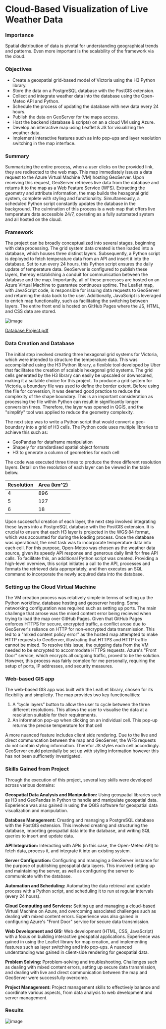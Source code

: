 # Cloud-Based Visualization of Live Weather Data

### Importance

Spatial distribution of data is pivotal for understanding geographical trends and patterns. Even more important is the scalability of the framework via the cloud.

### Objectives

- Create a geospatial grid-based model of Victoria using the H3 Python library.
- Store the data on a PostgreSQL database with the PostGIS extension.
- Collect and integrate weather data into the database using the Open-Meteo API and Python.
- Schedule the process of updating the database with new data every 24 hours.
- Publish the data on GeoServer for the maps access.
- Host the backend (database & scripts) on an a cloud VM using Azure.
- Develop an interactive map using Leaflet & JS for visualizing the weather data.
- Implement interactive features such as info pop-ups and layer resolution switching in the map interface.

### Summary

Summarizing the entire process, when a user clicks on the provided link, they are redirected to the web map. This map immediately issues a data request to the Azure Virtual Machine (VM) hosting GeoServer. Upon receiving this request, GeoServer retrieves live data from the database and returns it to the map as a Web Feature Service (WFS). Extracting the geometry and attribute information, the map builds the hexagonal grid system, complete with styling and functionality. Simultaneously, a scheduled Python script constantly updates the database in the background. The culmination of this process is a web map that offers live temperature data accessible 24/7, operating as a fully automated system and all hosted on the cloud.

### Framework

The project can be broadly conceptualized into several stages, beginning with data processing. The grid system data created is then loaded into a database, which houses three distinct layers. Subsequently, a Python script is deployed to fetch temperature data from an API and insert it into the database. Set to run every 24 hours, this Python script ensures the daily update of temperature data. GeoServer is configured to publish these layers, thereby establishing a conduit for communication between the database and the map. Importantly, all of these processes are hosted on an Azure Virtual Machine to guarantee continuous uptime. The Leaflet map, with JavaScript code, is responsible for issuing data requests to GeoServer and returning the data back to the user. Additionally, JavaScript is leveraged to enrich map functionality, such as facilitating the switching between layers. The entire front end is hosted on GitHub Pages where the JS, HTML, and CSS data are stored.

![image](https://github.com/chrisxj33/Cloud-Based-Visualisation-of-Live-Weather-Data/assets/53899548/02f7b144-4995-48e6-b9b8-ea9ebe5785a2)

[Database Project.pdf](https://github.com/chrisxj33/Cloud-Based-Visualisation-of-Live-Weather-Data/files/12209381/Database.Project.pdf)

### Data Creation and Database

The initial step involved creating three hexagonal grid systems for Victoria, which were intended to structure the temperature data. This was accomplished using the H3 Python library, a flexible tool developed by Uber that facilitates the creation of scalable
hexagonal grid systems. The grid cells generated by the H3 library can easily be upscaled or downscaled, making it a suitable
choice for this project. To produce a grid system for Victoria, a boundary file was used to define the border extent. Before using the file for conversion, it was deemed good practice to reduce the complexity of the shape boundary. This is an important consideration as processing the file within Python can result in significantly longer conversion times. Therefore, the layer was opened in QGIS, and the "simplify" tool was applied to reduce the geometry complexity.

The next step was to write a Python script that would convert a geo-boundary into a grid of H3 cells. The Python code uses multiple libraries to achieve this such as:

- GeoPandas for dataframe manipulation
- Shapely for standardised spatial object formats
- H3 to generate a column of geometries for each cell

The code was executed three times to produce the three different resolution layers. Detail on the resolution of each layer can be
viewed in the table below.

| Resolution | Area (km^2) |
|------------|------------|
| 4          | 896        |
| 5          | 127        |
| 6          | 18         |

Upon successful creation of each layer, the next step involved integrating these layers into a PostgreSQL database with the PostGIS extension. It is crucial to ensure that each H3 layer is projected in the WGS:84 format, which was accounted for during the
loading process. Once the database was operational, the next task was to incorporate temperature data into each cell. For this purpose, Open-Meteo was chosen as the weather data source, given its speedy API response and generous daily limit for free API calls. To facilitate this, an additional Python script was created. Providing a high-level overview, this script initiates a call to the API, processes and formats the retrieved data appropriately, and then executes an SQL command to incorporate the newly acquired data into the database.

### Setting up the Cloud Virtual Machine

The VM creation process was relatively simple in terms of setting up the Python workflow, database hosting and geoserver hosting. Some networking configuration was required such as setting up ports. The main challenge that arrose was the mixed content error being recieved when trying to load the map over GitHub Pages. Given that GitHub Pages enforces HTTPS for secure, encrypted traffic, a conflict arose due to GeoServer's reliance on HTTP for non-encrypted data transmission. This led to a "mixed content policy error" as the hosted map attempted to make HTTP requests to GeoServer, illustrating that HTTPS and HTTP traffic cannot be mixed. To resolve this issue, the outgoing data from the VM needed to be encrypted to accommodate HTTPS requests. Azure's "Front Door" service, which encrypts all outgoing traffic, proved to be the solution. However, this process was fairly complex for me personally, requiring the setup of ports, IP addresses, and security measures.

### Web-based GIS app

The web-based GIS app was built with the LeafLet library, chosen for its flexibility and simplicity. The map provides two key functionalities:

1. A “cycle layers” button to allow the user to cycle between the three different resolutions. This allows the user to visualise the
data at a resolution suitable for their requirements.
2. An information pop-up when clicking on an individual cell. This pop-up returns the precise temperature for that cell

A more nuanced feature includes client side rendering. Due to the live and direct communcation between the map and GeoServer, the WFS requests do not contain styling information. Therefor JS styles each cell accordingly. GeoServer could potentially be set up with styling information however this has not been sufficnetly investigated.

### Skills Gained from Project

Through the execution of this project, several key skills were developed across various domains:

**Geospatial Data Analysis and Manipulation:** Using geospatial libraries such as H3 and GeoPandas in Python to handle and manipulate geospatial data. Experience was also gained in using the QGIS software for geospatial data visualization and manipulation.

**Database Management:** Creating and managing a PostgreSQL database with the PostGIS extension. This involved creating and structuring the database, importing geospatial data into the database, and writing SQL queries to insert and update data.

**API Integration:** Interacting with APIs (in this case, the Open-Meteo API) to fetch data, process it, and integrate it into an existing system.

**Server Configuration:** Configuring and managing a GeoServer instance for the purpose of publishing geospatial data layers. This involved setting up and maintaining the server, as well as configuring the server to communicate with the database.

**Automation and Scheduling:** Automating the data retrieval and update process with a Python script, and scheduling it to run at regular intervals (every 24 hours).

**Cloud Computing and Services:** Setting up and managing a cloud-based Virtual Machine on Azure, and overcoming associated challenges such as dealing with mixed content errors. Experience was also gained in configuring Azure's "Front Door" service for secure data transmission.

**Web Development and GIS:** Web development (HTML, CSS, JavaScript) with a focus on building interactive geospatial applications. Experience was gained in using the Leaflet library for map creation, and implementing features such as layer switching and info pop-ups. A nuanced understanding was gained in client-side rendering for geospatial data.

**Problem Solving:** Pproblem-solving and troubleshooting. Challenges such as dealing with mixed content errors, setting up secure data transmission, and dealing with live and direct communication between the map and GeoServer were successfully overcome.

**Project Management:** Project management skills to effectively balance and coordinate various aspects, from data analysis to web development and server management.

### Results

![image](https://github.com/chrisxj33/TemperatureGrid-Victoria/assets/53899548/fc62b609-431a-46bd-add8-3842daece8df)
